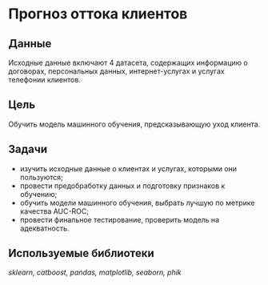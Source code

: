 # Прогноз оттока клиентов


## Данные

Исходные данные включают 4 датасета, содержащих информацию о договорах, персональных данных, интернет-услугах и услугах телефонии клиентов.

## Цель

Обучить модель машинного обучения, предсказывающую уход клиента.

## Задачи

- изучить исходные данные о клиентах и услугах, которыми они пользуются;  
- провести предобработку данных и подготовку признаков к обучению;  
- обучить модели машинного обучения, выбрать лучшую по метрике качества AUC-ROC;  
- провести финальное тестирование, проверить модель на адекватность.

## Используемые библиотеки

*sklearn, catboost, pandas, matplotlib, seaborn, phik*